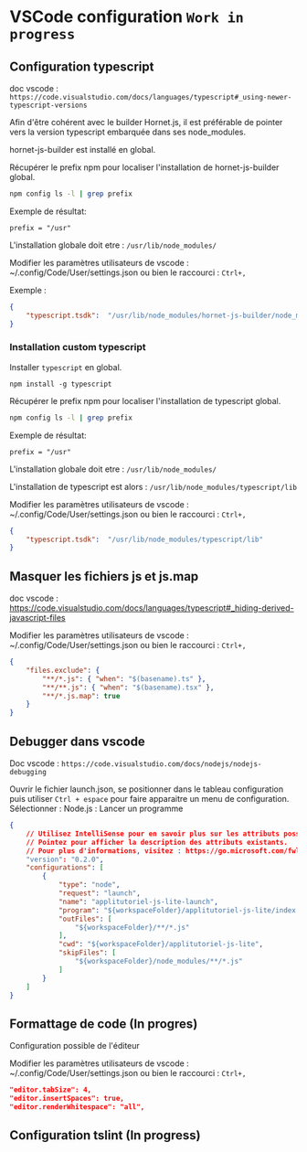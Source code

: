 # VSCode configuration `Work in progress`

## Configuration typescript

doc vscode : `https://code.visualstudio.com/docs/languages/typescript#_using-newer-typescript-versions`


Afin d'être cohérent avec le builder Hornet.js, il est préférable de pointer vers la version typescript embarquée dans ses node_modules.

hornet-js-builder est installé en global.

Récupérer le prefix npm pour localiser l'installation de hornet-js-builder global.

``` sh
npm config ls -l | grep prefix
```

Exemple de résultat:

``` shell
prefix = "/usr"
```

L'installation globale doit etre : `/usr/lib/node_modules/`

Modifier les paramètres utilisateurs de vscode : ~/.config/Code/User/settings.json ou bien le raccourci : `Ctrl+,`

Exemple :
``` json
{
    "typescript.tsdk":  "/usr/lib/node_modules/hornet-js-builder/node_modules/typescript/lib"
}
```

### Installation custom typescript


Installer `typescript` en global.

``` shell
npm install -g typescript
```

Récupérer le prefix npm pour localiser l'installation de typescript global.

``` sh
npm config ls -l | grep prefix
```

Exemple de résultat:

``` shell
prefix = "/usr"
```

L'installation globale doit etre : `/usr/lib/node_modules/`

L'installation de typescript est alors : `/usr/lib/node_modules/typescript/lib`

Modifier les paramètres utilisateurs de vscode : ~/.config/Code/User/settings.json ou bien le raccourci : `Ctrl+,`

``` json
{
    "typescript.tsdk":  "/usr/lib/node_modules/typescript/lib"
}
```

## Masquer les fichiers js et js.map

doc vscode : https://code.visualstudio.com/docs/languages/typescript#_hiding-derived-javascript-files

Modifier les paramètres utilisateurs de vscode : ~/.config/Code/User/settings.json ou bien le raccourci : `Ctrl+,`

``` json
{
    "files.exclude": {
        "**/*.js": { "when": "$(basename).ts" },
        "**/**.js": { "when": "$(basename).tsx" },
        "**/*.js.map": true
    }
}
```

## Debugger dans vscode

Doc vscode : `https://code.visualstudio.com/docs/nodejs/nodejs-debugging`

Ouvrir le fichier launch.json, se positionner dans le tableau configuration puis utiliser `Ctrl + espace` pour faire apparaitre un menu de configuration.
Sélectionner : Node.js : Lancer un programme

``` json
{
    // Utilisez IntelliSense pour en savoir plus sur les attributs possibles.
    // Pointez pour afficher la description des attributs existants.
    // Pour plus d'informations, visitez : https://go.microsoft.com/fwlink/?linkid=830387
    "version": "0.2.0",
    "configurations": [
        {
            "type": "node",
            "request": "launch",
            "name": "applitutoriel-js-lite-launch",
            "program": "${workspaceFolder}/applitutoriel-js-lite/index.ts",
            "outFiles": [
                "${workspaceFolder}/**/*.js"
            ],
            "cwd": "${workspaceFolder}/applitutoriel-js-lite",
            "skipFiles": [
                "${workspaceFolder}/node_modules/**/*.js"
            ]
        }
    ]
}
```

## Formattage de code (In progres)

Configuration possible de l'éditeur

Modifier les paramètres utilisateurs de vscode : ~/.config/Code/User/settings.json ou bien le raccourci : `Ctrl+,`
``` json
"editor.tabSize": 4,
"editor.insertSpaces": true,
"editor.renderWhitespace": "all",
```

## Configuration tslint (In progress)

